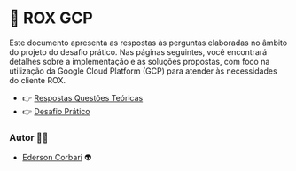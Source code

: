 # 🧩 ROX GCP

Este documento apresenta as respostas às perguntas elaboradas no âmbito do projeto do desafio prático. Nas páginas seguintes, você encontrará detalhes sobre a implementação e as soluções propostas, com foco na utilização da Google Cloud Platform (GCP) para atender às necessidades do cliente ROX.

- 👉 [Respostas Questões Teóricas](QUESTIONS.md)
- 👉 [Desafio Prático](ml-sales-model/README.md)

### Autor 👨‍💻

  * [Ederson Corbari](mailto:ederbsd@gmail.com) 👽
